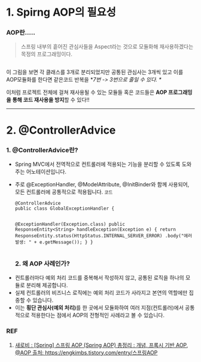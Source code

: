 <h1 id="1-spirng-aop의-필요성">1. Spirng AOP의 필요성</h1>
<h3 id="aop란">AOP란.....</h3>
<blockquote>
<p>스프링 내부의 흩어진 관심사들을 Aspect라는 것으로 모듈화해 재사용하겠다는 목정의 프로그래밍이다.</p>
</blockquote>
<p><img alt="" src="https://velog.velcdn.com/images/gyural/post/afc1da45-b4b7-40be-8203-7595a88d941d/image.png" /></p>
<p>이 그림을 보면 각 클래스를 3개로 분리되었지만
공통된 관심사는 3개씩 있고 이를 AOP모듈화를 한다면 같은코드 반복을
*<em>7번 -&gt; 3번으로 줄일 수 있다.
*</em></p>
<p>이처럼 프로젝트 전체에 걸쳐 재사용될 수 있는 모듈들 혹은 코드들은 <strong>AOP 프로그래밍을 통해 코드 재사용을 방지</strong>할 수 있다!!</p>
<hr />
<h1 id="2-controlleradvice">2. @ControllerAdvice</h1>
<h3 id="1-controlleradvice란">1. @ControllerAdvice란?</h3>
<ul>
<li><p>Spring MVC에서 전역적으로 컨트롤러에 적용되는 기능을 분리할 수 있도록 도와주는 어노테이션입니다.</p>
</li>
<li><p>주로 @ExceptionHandler, @ModelAttribute, @InitBinder와 함께 사용되어, 모든 컨트롤러에 공통적으로 적용됩니다.
<code>코드</code></p>
<pre><code class="language-java">@ControllerAdvice
public class GlobalExceptionHandler {

@ExceptionHandler(Exception.class)
public ResponseEntity&lt;String&gt; handleException(Exception e) {
   return ResponseEntity.status(HttpStatus.INTERNAL_SERVER_ERROR)
                        .body(&quot;에러 발생: &quot; + e.getMessage());
}
}
</code></pre>
<h3 id="2-왜-aop-사례인가">2. 왜 AOP 사례인가?</h3>
</li>
</ul>
<ul>
<li>컨트롤러마다 예외 처리 코드를 중복해서 작성하지 않고, 공통된 로직을 하나의 모듈로 분리해 제공합니다.</li>
<li>실제 컨트롤러의 비즈니스 로직에는 예외 처리 코드가 사라지고 본연의 역할에만 집중할 수 있습니다.</li>
<li>이는 <strong>횡단 관심사(예외 처리)</strong>를 한 곳에서 모듈화하여 여러 지점(컨트롤러)에서 공통적으로 적용한다는 점에서 AOP의 전형적인 사례라고 볼 수 있습니다.</li>
</ul>
<h3 id="ref">REF</h3>
<ol>
<li><a href="https://engkimbs.tistory.com/entry/%EC%8A%A4%ED%94%84%EB%A7%81AOP">새로비 : [Spring] 스프링 AOP (Spring AOP) 총정리 : 개념, 프록시 기반 AOP, @AOP
출처: https://engkimbs.tistory.com/entry/스프링AOP</a></li>
</ol>